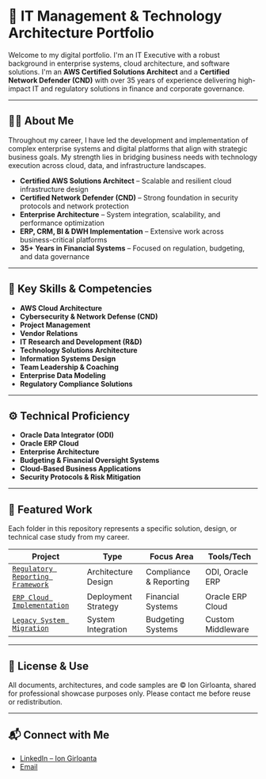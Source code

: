 # 💼 IT Management & Technology Architecture Portfolio

Welcome to my digital portfolio. I'm an IT Executive with a robust background in enterprise systems, cloud architecture, and software solutions. I'm an **AWS Certified Solutions Architect** and a **Certified Network Defender (CND)** with over 35 years of experience delivering high-impact IT and regulatory solutions in finance and corporate governance.

---

## 👨‍💻 About Me

Throughout my career, I have led the development and implementation of complex enterprise systems and digital platforms that align with strategic business goals. My strength lies in bridging business needs with technology execution across cloud, data, and infrastructure landscapes.

- **Certified AWS Solutions Architect** – Scalable and resilient cloud infrastructure design  
- **Certified Network Defender (CND)** – Strong foundation in security protocols and network protection  
- **Enterprise Architecture** – System integration, scalability, and performance optimization  
- **ERP, CRM, BI & DWH Implementation** – Extensive work across business-critical platforms  
- **35+ Years in Financial Systems** – Focused on regulation, budgeting, and data governance

---

## 🧰 Key Skills & Competencies

- **AWS Cloud Architecture**  
- **Cybersecurity & Network Defense (CND)**  
- **Project Management**  
- **Vendor Relations**  
- **IT Research and Development (R&D)**  
- **Technology Solutions Architecture**  
- **Information Systems Design**  
- **Team Leadership & Coaching**  
- **Enterprise Data Modeling**  
- **Regulatory Compliance Solutions**

---

## ⚙️ Technical Proficiency

- **Oracle Data Integrator (ODI)**  
- **Oracle ERP Cloud**  
- **Enterprise Architecture**  
- **Budgeting & Financial Oversight Systems**  
- **Cloud-Based Business Applications**  
- **Security Protocols & Risk Mitigation**  

---

## 📂 Featured Work

Each folder in this repository represents a specific solution, design, or technical case study from my career.

| Project                                 | Type                 | Focus Area             | Tools/Tech         |
|-----------------------------------------|----------------------|------------------------|--------------------|
| [`Regulatory Reporting Framework`](./Regulatory-Framework) | Architecture Design    | Compliance & Reporting| ODI, Oracle ERP    |
| [`ERP Cloud Implementation`](./ERP-Cloud-Deployment)       | Deployment Strategy    | Financial Systems    | Oracle ERP Cloud   |
| [`Legacy System Migration`](./Legacy-Migration)            | System Integration     | Budgeting Systems    | Custom Middleware  |

---

## 📎 License & Use

All documents, architectures, and code samples are © Ion Girloanta, shared for professional showcase purposes only. Please contact me before reuse or redistribution.

---

## 📬 Connect with Me

- [LinkedIn – Ion Girloanta](https://www.linkedin.com/in/iongirloanta/)  
- [Email](mailto:ion_g@yahoo.com)
